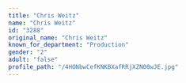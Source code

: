 ```yaml
---
title: "Chris Weitz"
name: "Chris Weitz"
id: "3288"
original_name: "Chris Weitz"
known_for_department: "Production"
gender: "2"
adult: "false"
profile_path: "/4HONbwCefKNKBXafRRjXZN00wJE.jpg"
---
```


